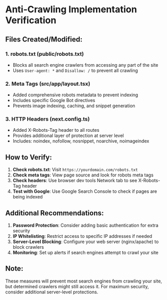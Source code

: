# Anti-Crawling Implementation Verification

## Files Created/Modified:

### 1. robots.txt (public/robots.txt)
- Blocks all search engine crawlers from accessing any part of the site
- Uses `User-agent: *` and `Disallow: /` to prevent all crawling

### 2. Meta Tags (src/app/layout.tsx)
- Added comprehensive robots metadata to prevent indexing
- Includes specific Google Bot directives
- Prevents image indexing, caching, and snippet generation

### 3. HTTP Headers (next.config.ts)
- Added X-Robots-Tag header to all routes
- Provides additional layer of protection at server level
- Includes: noindex, nofollow, nosnippet, noarchive, noimageindex

## How to Verify:

1. **Check robots.txt**: Visit `https://yourdomain.com/robots.txt`
2. **Check meta tags**: View page source and look for robots meta tags
3. **Check headers**: Use browser dev tools Network tab to see X-Robots-Tag header
4. **Test with Google**: Use Google Search Console to check if pages are being indexed

## Additional Recommendations:

1. **Password Protection**: Consider adding basic authentication for extra security
2. **IP Whitelisting**: Restrict access to specific IP addresses if needed
3. **Server-Level Blocking**: Configure your web server (nginx/apache) to block crawlers
4. **Monitoring**: Set up alerts if search engines attempt to crawl your site

## Note:
These measures will prevent most search engines from crawling your site, but determined crawlers might still access it. For maximum security, consider additional server-level protections.
